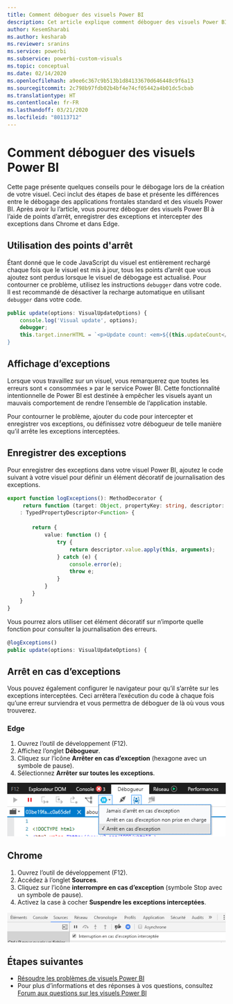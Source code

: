```yaml
---
title: Comment déboguer des visuels Power BI
description: Cet article explique comment déboguer des visuels Power BI.
author: KesemSharabi
ms.author: kesharab
ms.reviewer: sranins
ms.service: powerbi
ms.subservice: powerbi-custom-visuals
ms.topic: conceptual
ms.date: 02/14/2020
ms.openlocfilehash: a9ee6c367c9b513b1d84133670d646448c9f6a13
ms.sourcegitcommit: 2c798b97fdb02b4bf4e74cf05442a4b01dc5cbab
ms.translationtype: HT
ms.contentlocale: fr-FR
ms.lasthandoff: 03/21/2020
ms.locfileid: "80113712"
---
```

# <a name="how-to-debug-power-bi-visuals"></a>Comment déboguer des visuels Power BI

Cette page présente quelques conseils pour le débogage lors de la création de votre visuel. Ceci inclut des étapes de base et présente les différences entre le débogage des applications frontales standard et des visuels Power BI.
Après avoir lu l’article, vous pourrez déboguer des visuels Power BI à l’aide de points d’arrêt, enregistrer des exceptions et intercepter des exceptions dans Chrome et dans Edge.

## <a name="using-breakpoints"></a>Utilisation des points d'arrêt

Étant donné que le code JavaScript du visuel est entièrement rechargé chaque fois que le visuel est mis à jour, tous les points d’arrêt que vous ajoutez sont perdus lorsque le visuel de débogage est actualisé. Pour contourner ce problème, utilisez les instructions `debugger` dans votre code. Il est recommandé de désactiver la recharge automatique en utilisant `debugger` dans votre code.

```typescript
public update(options: VisualUpdateOptions) {
    console.log('Visual update', options);
    debugger;
    this.target.innerHTML = `<p>Update count: <em>${(this.updateCount</em></p>`;
}
```


## <a name="showing-exceptions"></a>Affichage d’exceptions

Lorsque vous travaillez sur un visuel, vous remarquerez que toutes les erreurs sont « consommées » par le service Power BI. Cette fonctionnalité intentionnelle de Power BI est destinée à empêcher les visuels ayant un mauvais comportement de rendre l’ensemble de l’application instable.

Pour contourner le problème, ajouter du code pour intercepter et enregistrer vos exceptions, ou définissez votre débogueur de telle manière qu’il arrête les exceptions interceptées.


## <a name="log-exceptions"></a>Enregistrer des exceptions

Pour enregistrer des exceptions dans votre visuel Power BI, ajoutez le code suivant à votre visuel pour définir un élément décoratif de journalisation des exceptions.

```typescript
export function logExceptions(): MethodDecorator {
     return function (target: Object, propertyKey: string, descriptor: TypedPropertyDescriptor<Function>)
    : TypedPropertyDescriptor<Function> {
            
        return {
            value: function () {
                try {
                    return descriptor.value.apply(this, arguments);
                } catch (e) {
                    console.error(e);
                    throw e;
                }
            }
        }
    }
}
```
Vous pourrez alors utiliser cet élément décoratif sur n’importe quelle fonction pour consulter la journalisation des erreurs.

```typescript
@logExceptions()
public update(options: VisualUpdateOptions) {
```

## <a name="break-on-exceptions"></a>Arrêt en cas d’exceptions

Vous pouvez également configurer le navigateur pour qu’il s’arrête sur les exceptions interceptées. Ceci arrêtera l’exécution du code à chaque fois qu’une erreur surviendra et vous permettra de déboguer de là où vous vous trouverez.

### <a name="edge"></a>Edge

1. Ouvrez l’outil de développement (F12).
2. Affichez l’onglet **Débogueur**.
3. Cliquez sur l’icône **Arrêter en cas d’exception** (hexagone avec un symbole de pause).
4. Sélectionnez **Arrêter sur toutes les exceptions**.

![Champs de rôles de données](media/visuals-how-to-debug/how-to-debug-edge.png)

## <a name="chrome"></a>Chrome

1. Ouvrez l’outil de développement (F12).
2. Accédez à l’onglet **Sources**.
3. Cliquez sur l’icône **interrompre en cas d’exception** (symbole Stop avec un symbole de pause).
4. Activez la case à cocher **Suspendre les exceptions interceptées**.

![Champs de rôles de données](media/visuals-how-to-debug/how-to-debug-chrome.png)

## <a name="next-steps"></a>Étapes suivantes
* [Résoudre les problèmes de visuels Power BI](power-bi-custom-visuals-troubleshoot.md)
* Pour plus d’informations et des réponses à vos questions, consultez [Forum aux questions sur les visuels Power BI](power-bi-custom-visuals-faq.md#organizational-power-bi-visuals)
